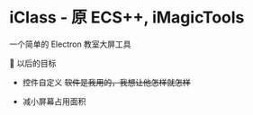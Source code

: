 # iClass - 原 ECS++, iMagicTools
一个简单的 Electron 教室大屏工具

📝 以后的目标

- 控件自定义 ~~软件是我用的，我想让他怎样就怎样~~

- 减小屏幕占用面积

